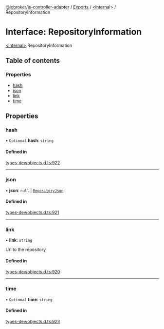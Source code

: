 [@iobroker/js-controller-adapter](../README.md) / [Exports](../modules.md) / [\<internal\>](../modules/internal_.md) / RepositoryInformation

# Interface: RepositoryInformation

[\<internal\>](../modules/internal_.md).RepositoryInformation

## Table of contents

### Properties

- [hash](internal_.RepositoryInformation.md#hash)
- [json](internal_.RepositoryInformation.md#json)
- [link](internal_.RepositoryInformation.md#link)
- [time](internal_.RepositoryInformation.md#time)

## Properties

### hash

• `Optional` **hash**: `string`

#### Defined in

[types-dev/objects.d.ts:922](https://github.com/ioBroker/ioBroker.js-controller/blob/289fdff3/packages/types-dev/objects.d.ts#L922)

___

### json

• **json**: ``null`` \| [`RepositoryJson`](internal_.RepositoryJson.md)

#### Defined in

[types-dev/objects.d.ts:921](https://github.com/ioBroker/ioBroker.js-controller/blob/289fdff3/packages/types-dev/objects.d.ts#L921)

___

### link

• **link**: `string`

Url to the repository

#### Defined in

[types-dev/objects.d.ts:920](https://github.com/ioBroker/ioBroker.js-controller/blob/289fdff3/packages/types-dev/objects.d.ts#L920)

___

### time

• `Optional` **time**: `string`

#### Defined in

[types-dev/objects.d.ts:923](https://github.com/ioBroker/ioBroker.js-controller/blob/289fdff3/packages/types-dev/objects.d.ts#L923)
